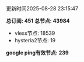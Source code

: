 更新时间2025-08-28 23:15:47

**总订阅: 451**
**总节点: 43984**
- vless节点: 18539
- hysteria2节点: 19

**google ping有效节点: 239**
